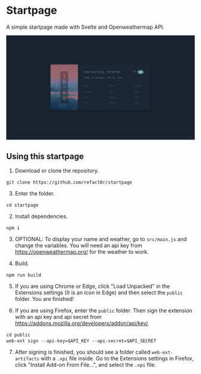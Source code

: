 # Startpage

A simple startpage made with Svelte and Openweathermap API.

![preview](./preview.png)

## Using this startpage

1. Download or clone the repository.
```
git clone https://github.com/refact0r/startpage
```

3. Enter the folder.
```
cd startpage
```

2. Install dependencies.
```
npm i
```

3. OPTIONAL: To display your name and weather, go to `src/main.js` and change the variables. You will need an api key from https://openweathermap.org/ for the weather to work.

4. Build.
```
npm run build
```

5. If you are using Chrome or Edge, click "Load Unpacked" in the Extensions settings (It is an icon in Edge) and then select the `public` folder. You are finished!

6. If you are using Firefox, enter the `public` folder. Then sign the extension with an api key and api secret from https://addons.mozilla.org/developers/addon/api/key/.
```
cd public
web-ext sign --api-key=$API_KEY --api-secret=$API_SECRET
```

7. After signing is finished, you should see a folder called `web-ext-artifacts` with a `.xpi` file inside. Go to the Extensions settings in Firefox, click "Install Add-on From File...", and select the `.xpi` file.
